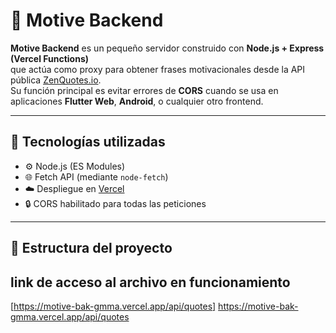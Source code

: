 # 💫 Motive Backend

**Motive Backend** es un pequeño servidor construido con **Node.js + Express (Vercel Functions)**  
que actúa como proxy para obtener frases motivacionales desde la API pública [ZenQuotes.io](https://zenquotes.io).  
Su función principal es evitar errores de **CORS** cuando se usa en aplicaciones **Flutter Web**, **Android**, o cualquier otro frontend.

---

## 🚀 Tecnologías utilizadas

- ⚙️ Node.js (ES Modules)
- 🌐 Fetch API (mediante `node-fetch`)
- ☁️ Despliegue en [Vercel](https://vercel.com)
- 🔒 CORS habilitado para todas las peticiones

---

## 📂 Estructura del proyecto

## link de acceso al archivo en funcionamiento 
[https://motive-bak-gmma.vercel.app/api/quotes] https://motive-bak-gmma.vercel.app/api/quotes 